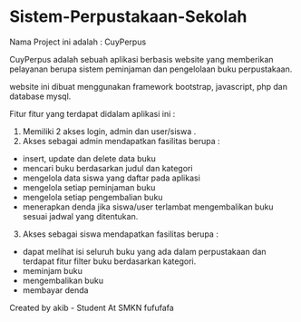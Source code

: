 # Sistem-Perpustakaan-Sekolah
Nama Project ini adalah : CuyPerpus

CuyPerpus adalah sebuah aplikasi berbasis website yang memberikan pelayanan berupa sistem peminjaman dan pengelolaan buku perpustakaan.

website ini dibuat menggunakan framework bootstrap, javascript, php dan database mysql.

Fitur fitur yang terdapat didalam aplikasi ini : 
1. Memiliki 2 akses login, admin dan user/siswa .
2. Akses sebagai admin mendapatkan fasilitas berupa : 
  - insert, update dan delete data buku
  - mencari buku berdasarkan judul dan kategori
  - mengelola data siswa yang daftar pada aplikasi
  - mengelola setiap peminjaman buku
  - mengelola setiap pengembalian buku
  - menerapkan denda jika siswa/user terlambat mengembalikan buku sesuai jadwal yang ditentukan.
3. Akses sebagai siswa mendapatkan fasilitas berupa : 
  - dapat melihat isi seluruh buku yang ada dalam perpustakaan dan terdapat fitur filter buku berdasarkan kategori.
  - meminjam buku 
  - mengembalikan buku
  - membayar denda


Created by akib - Student At SMKN fufufafa
